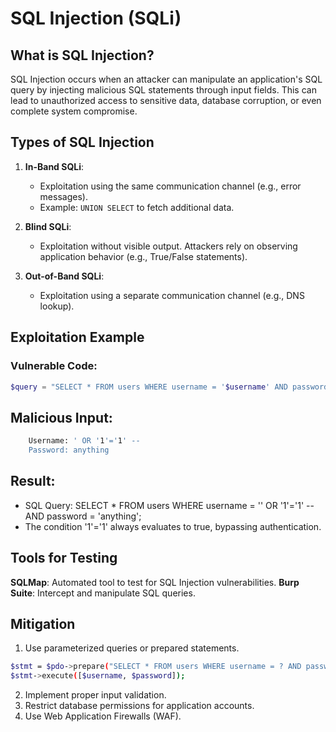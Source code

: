 # SQL Injection (SQLi)

## What is SQL Injection?
SQL Injection occurs when an attacker can manipulate an application's SQL query by injecting malicious SQL statements through input fields. This can lead to unauthorized access to sensitive data, database corruption, or even complete system compromise.

## Types of SQL Injection
1. **In-Band SQLi**:
   - Exploitation using the same communication channel (e.g., error messages).
   - Example: `UNION SELECT` to fetch additional data.

2. **Blind SQLi**:
   - Exploitation without visible output. Attackers rely on observing application behavior (e.g., True/False statements).

3. **Out-of-Band SQLi**:
   - Exploitation using a separate communication channel (e.g., DNS lookup).

## Exploitation Example
### Vulnerable Code:
```php
$query = "SELECT * FROM users WHERE username = '$username' AND password = '$password'";
```
## Malicious Input:
```bash
    Username: ' OR '1'='1' --
    Password: anything
```
## Result:

- SQL Query: SELECT * FROM users WHERE username = '' OR '1'='1' -- AND password = 'anything';
- The condition '1'='1' always evaluates to true, bypassing authentication.

## Tools for Testing

**SQLMap**: Automated tool to test for SQL Injection vulnerabilities.
**Burp Suite**: Intercept and manipulate SQL queries.


## Mitigation

1. Use parameterized queries or prepared statements.
```bash
$stmt = $pdo->prepare("SELECT * FROM users WHERE username = ? AND password = ?");
$stmt->execute([$username, $password]);
```
2. Implement proper input validation.
3. Restrict database permissions for application accounts.
4. Use Web Application Firewalls (WAF).